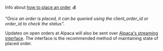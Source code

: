 Info about [how to place an order](https://alpaca.markets/docs/api-references/broker-api/trading/orders/#creating-an-order) 💰

_"Once an order is placed, it can be queried using the client_order_id or order_id to check the status"._ 

Updates on open orders at Alpaca will also be sent over [Alpaca's streaming interface](https://alpaca.markets/docs/api-references/broker-api/events/#trade-updates). The interface is the recommended method of maintaining state of placed order.

